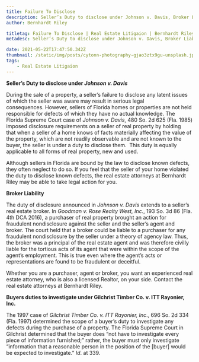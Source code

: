 ```yaml
---
title: Failure To Disclose
description: Seller’s Duty to disclose under Johnson v. Davis, Broker Liability, Buyers duties to investigate under Gilchrist Timber Co. v. ITT Rayonier, lnc.
author: Bernhardt Riley

titletag: Failure To Disclose | Real Estate Litigaion | Bernhardt Riley
metadesc: Seller’s Duty to disclose under Johnson v. Davis, Broker Liability, Buyers duties to investigate under Gilchrist Timber Co. v. ITT Rayonier, lnc.

date: 2021-05-22T17:47:50.342Z
thumbnail: /static/img/posts/cytonn-photography-gjao3ztx9gu-unsplash.jpg
tags:
    - Real Estate Litigaion
---
```


**Seller’s Duty to disclose under *Johnson v. Davis***

During the sale of a property, a seller’s failure to disclose any latent issues of which the seller was aware may result in serious legal consequences. However, sellers of Florida homes or properties
are not held responsible for defects of which they have no actual knowledge. The Florida Supreme Court case of *Johnson v. Davis*, 480 So. 2d 625 (Fla. 1985) imposed disclosure requirements on a
seller of real property by holding that when a seller of a home knows of facts materially affecting the value of the property, which are not readily observable and are not known to the buyer, the
seller is under a duty to disclose them.  This duty is equally applicable to all forms of real property, new and used.

Although sellers in Florida are bound by the law to disclose known defects, they often neglect to do so. If you feel that the seller of your home violated the duty to disclose known defects, the real
estate attorneys at Bernhardt Riley may be able to take legal action for you.



**Broker Liability**

The duty of disclosure announced in *Johnson v. Davis* extends to a seller’s real estate broker. In *Goodman v. Rose Realty West, Inc.*, 193 So. 3d 86 (Fla. 4th DCA 2016), a purchaser of real property
brought an action for fraudulent nondisclosure against the seller and the seller’s agent and broker. The court held that a broker could be liable to a purchaser for any fraudulent nondisclosure by the
seller under a theory of agency law. Thus, the broker was a principal of the real estate agent and was therefore civilly liable for the tortious acts of its agent that were within the scope of the
agent’s employment. This is true even where the agent’s acts or representations are found to be fraudulent or deceitful.

Whether you are a purchaser, agent or broker, you want an experienced real estate attorney, who is also a licensed Realtor, on your side. Contact the real estate attorneys at Bernhardt Riley.



**Buyers duties to investigate under Gilchrist Timber Co. v. ITT Rayonier, lnc.**

The 1997 case of *Gilchrist Timber Co. v. ITT Rayonier, lnc*., 696 So. 2d 334 (Fla. 1997) determined the scope of a buyer’s duty to investigate any defects during the purchase of a property. The
Florida Supreme Court in Gilchrist determined that the buyer does “not have to investigate every piece of information furnished;” rather, the buyer must only investigate “information that a reasonable
person in the position of the \[buyer] would be expected to investigate.” *Id*. at 339.
